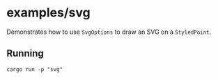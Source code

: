 # examples/svg

Demonstrates how to use `SvgOptions` to draw an SVG on a `StyledPoint`.

## Running

```shell
cargo run -p "svg"
```